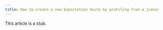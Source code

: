 ```yaml
---
title: How to create a new Expectation Suite by profiling from a jsonschema file
---
```


This article is a stub.
